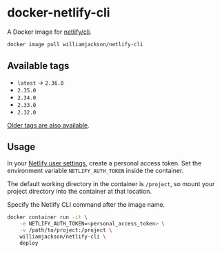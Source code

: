 # docker-netlify-cli

A Docker image for [netlify/cli][a].

[a]: https://github.com/netlify/cli

```sh
docker image pull williamjackson/netlify-cli
```

## Available tags

* `latest` &rarr; `2.36.0`
* `2.35.0`
* `2.34.0`
* `2.33.0`
* `2.32.0`

[Older tags are also available][b].

[b]: https://hub.docker.com/r/williamjackson/netlify-cli/tags

## Usage

In your [Netlify user settings][c], create a personal access token. Set the environment variable `NETLIFY_AUTH_TOKEN`
inside the container.

[c]: https://app.netlify.com/user/applications

The default working directory in the container is `/project`, so mount your project directory into the container at that
location.

Specify the Netlify CLI command after the image name.

```sh
docker container run -it \
    -e NETLIFY_AUTH_TOKEN=<personal_access_token> \
    -v /path/to/project:/project \
    williamjackson/netlify-cli \
    deploy
```
